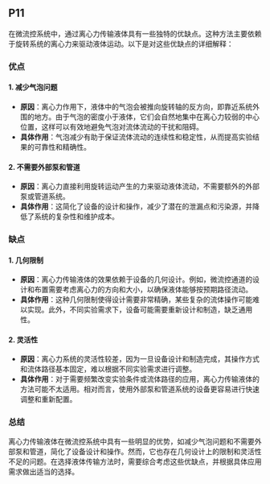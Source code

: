 ## P11

在微流控系统中，通过离心力传输液体具有一些独特的优缺点。这种方法主要依赖于旋转系统的离心力来驱动液体运动。以下是对这些优缺点的详细解释：

### 优点

#### 1. **减少气泡问题**
+ **原因**：离心力作用下，液体中的气泡会被推向旋转轴的反方向，即靠近系统外围的地方。由于气泡的密度小于液体，它们会自然地集中在离心力较弱的中心位置，这样可以有效地避免气泡对流体流动的干扰和阻碍。
+ **具体作用**：气泡减少有助于保证流体流动的连续性和稳定性，从而提高实验结果的可靠性和精确性。

#### 2. **不需要外部泵和管道**
+ **原因**：离心力直接利用旋转运动产生的力来驱动液体流动，不需要额外的外部泵或管道系统。
+ **具体作用**：这简化了设备的设计和操作，减少了潜在的泄漏点和污染源，并降低了系统的复杂性和维护成本。

### 缺点

#### 1. **几何限制**
+ **原因**：离心力传输液体的效果依赖于设备的几何设计。例如，微流控通道的设计和布置需要考虑离心力的方向和大小，以确保液体能够按预期路径流动。
+ **具体作用**：这种几何限制使得设计需要非常精确，某些复杂的流体操作可能难以实现。此外，不同实验需求下，设备可能需要重新设计和制造，缺乏通用性。

#### 2. **灵活性**
+ **原因**：离心力系统的灵活性较差，因为一旦设备设计和制造完成，其操作方式和流体路径基本固定，难以根据不同实验需求进行调整。
+ **具体作用**：对于需要频繁改变实验条件或流体路径的应用，离心力传输液体的方法可能不太适用。相对而言，使用外部泵和管道系统的设备更容易进行快速调整和重新配置。

### 总结

离心力传输液体在微流控系统中具有一些明显的优势，如减少气泡问题和不需要外部泵和管道，简化了设备设计和操作。然而，它也存在几何设计上的限制和灵活性不足的问题。在选择液体传输方法时，需要综合考虑这些优缺点，并根据具体应用需求做出适当的选择。